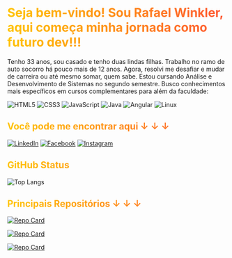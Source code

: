 <h1 style="background-image: linear-gradient(to right, #FFC300, #FF5733); -webkit-background-clip: text; color: transparent;">Seja bem-vindo! Sou Rafael Winkler, aqui começa minha jornada como futuro dev!!!</h1>


Tenho 33 anos, sou casado e tenho duas lindas filhas. Trabalho no ramo de auto socorro há pouco mais de 12 anos. Agora, resolvi me desafiar e mudar de carreira ou até mesmo somar, quem sabe. Estou cursando Análise e Desenvolvimento de Sistemas no segundo semestre. Busco conhecimentos mais específicos em cursos complementares para além da faculdade:

![HTML5](https://img.shields.io/badge/HTML5-000?style=for-the-badge&logo=html5)
![CSS3](https://img.shields.io/badge/CSS3-000?style=for-the-badge&logo=css3&logoColor=264CE4)
![JavaScript](https://img.shields.io/badge/JavaScript-000?style=for-the-badge&logo=javascript)
![Java](https://img.shields.io/badge/Java-000?style=for-the-badge&logo=java)
![Angular](https://img.shields.io/badge/Angular-000?style=for-the-badge&logo=angular&logoColor=C3002F)
![Linux](https://img.shields.io/badge/Linux-000?style=for-the-badge&logo=linux)


<h2 style="background-image: linear-gradient(to right, #FFC300, #FF5733); -webkit-background-clip: text; color: transparent;">Você pode me encontrar aqui &#8595 &#8595 &#8595;</h2> 

[![LinkedIn](https://img.shields.io/badge/LinkedIn-000?style=for-the-badge&logo=linkedin&logoColor=0E76A8)](https://www.linkedin.com/in/rafael-winkler-651982191/)
[![Facebook](https://img.shields.io/badge/Facebook-000?style=for-the-badge&logo=facebook)](https://www.facebook.com/rafa.winkler/)
[![Instagram](https://img.shields.io/badge/Instagram-000?style=for-the-badge&logo=instagram)](https://www.instagram.com/rafawinkler/)


<h2 style="background-image: linear-gradient(to right, #FFC300, #FF5733); -webkit-background-clip: text; color: transparent;">GitHub Status</h2>

![Top Langs](https://github-readme-stats.vercel.app/api/top-langs/?username=RafaelWInkler&bg_color=000&border_color=30A3DC&title_color=E94D5F&text_color=FFF)


<h2 style="background-image: linear-gradient(to right, #FFC300, #FF5733); -webkit-background-clip: text; color: transparent;">Principais Repositórios &#8595 &#8595 &#8595;</h2>

[![Repo Card](https://github-readme-stats.vercel.app/api/pin/?username=RafaelWinkler&repo=projeto-login&bg_color=000&border_color=30A3DC&show_icons=true&icon_color=30A3DC&title_color=E94D5F&text_color=FFF)](https://github.com/RafaelWinkler/projeto-login)

[![Repo Card](https://github-readme-stats.vercel.app/api/pin/?username=RafaelWinkler&repo=dio-lab-open-source&bg_color=000&border_color=30A3DC&show_icons=true&icon_color=30A3DC&title_color=E94D5F&text_color=FFF)](https://github.com/RafaelWinkler/dio-lab-open-source)

[![Repo Card](https://github-readme-stats.vercel.app/api/pin/?username=RafaelWinkler&repo=linux-projeto-iac&bg_color=000&border_color=30A3DC&show_icons=true&icon_color=30A3DC&title_color=E94D5F&text_color=FFF)](https://github.com/RafaelWinkler/linux-projeto-iac)

